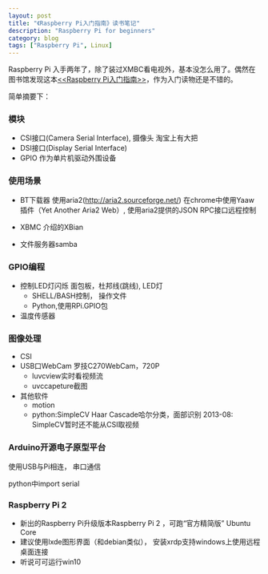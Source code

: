 ```yaml
---
layout: post
title: "《Raspberry Pi入门指南》读书笔记"
description: "Raspberry Pi for beginners"
category: blog
tags: ["Raspberry Pi", Linux]
---
```



Raspberry Pi 入手两年了，除了装过XMBC看电视外，基本没怎么用了。偶然在图书馆发现这本[<<Raspberry Pi入门指南>>](http://book.douban.com/subject/26336217/)，作为入门读物还是不错的。

简单摘要下：

### 模块
- CSI接口(Camera Serial Interface), 摄像头
  淘宝上有大把
- DSI接口(Display Serial Interface)
- GPIO 作为单片机驱动外围设备

### 使用场景
- BT下载器
  使用aria2(http://aria2.sourceforge.net/)
  在chrome中使用Yaaw插件（Yet Another Aria2 Web）, 使用aria2提供的JSON RPC接口远程控制

- XBMC
  介绍的XBian

- 文件服务器samba

### GPIO编程
- 控制LED灯闪烁
  面包板，杜邦线(跳线), LED灯
  * SHELL/BASH控制， 操作文件
  * Python,使用RPi.GPIO包
- 温度传感器

### 图像处理
- CSI
- USB口WebCam
    罗技C270WebCam，720P
    * luvcview实时看视频流
    * uvccapeture截图
- 其他软件
   *  motion
   * python:SimpleCV
     Haar Cascade哈尔分类，面部识别
     2013-08: SimpleCV暂时还不能从CSI取视频

### Arduino开源电子原型平台
  使用USB与Pi相连， 串口通信

  python中import serial

### Raspberry Pi 2
- 新出的Raspberry Pi升级版本Raspberry Pi 2 ，可跑“官方精简版” Ubuntu Core
- 建议使用lxde图形界面（和debian类似）， 安装xrdp支持windows上使用远程桌面连接
- 听说可可运行win10
